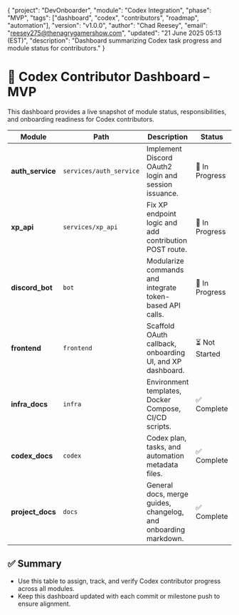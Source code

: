 {
  "project": "DevOnboarder",
  "module": "Codex Integration",
  "phase": "MVP",
  "tags": ["dashboard", "codex", "contributors", "roadmap", "automation"],
  "version": "v1.0.0",
  "author": "Chad Reesey",
  "email": "reesey275@thenagrygamershow.com",
  "updated": "21 June 2025 05:13 (EST)",
  "description": "Dashboard summarizing Codex task progress and module status for contributors."
}

# 🧩 Codex Contributor Dashboard – MVP

This dashboard provides a live snapshot of module status, responsibilities, and onboarding readiness for Codex contributors.

| Module         | Path                      | Description                                                        | Status          |
|----------------|---------------------------|--------------------------------------------------------------------|-----------------|
| **auth_service** | `services/auth_service`    | Implement Discord OAuth2 login and session issuance.               | 🔧 In Progress  |
| **xp_api**       | `services/xp_api`          | Fix XP endpoint logic and add contribution POST route.             | 🔧 In Progress  |
| **discord_bot**  | `bot`                      | Modularize commands and integrate token-based API calls.           | 🔧 In Progress  |
| **frontend**     | `frontend`                 | Scaffold OAuth callback, onboarding UI, and XP dashboard.         | ⏳ Not Started   |
| **infra_docs**   | `infra`                    | Environment templates, Docker Compose, CI/CD scripts.             | ✅ Complete      |
| **codex_docs**   | `codex`                    | Codex plan, tasks, and automation metadata files.                  | ✅ Complete      |
| **project_docs** | `docs`                     | General docs, merge guides, changelog, and onboarding markdown.    | ✅ Complete      |

## ✅ Summary

- Use this table to assign, track, and verify Codex contributor progress across all modules.
- Keep this dashboard updated with each commit or milestone push to ensure alignment.
